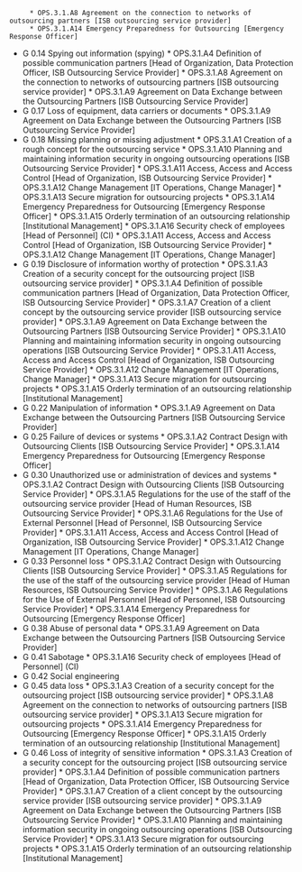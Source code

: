          * OPS.3.1.A8 Agreement on the connection to networks of outsourcing partners [ISB outsourcing service provider]
         * OPS.3.1.A14 Emergency Preparedness for Outsourcing [Emergency Response Officer]
* G 0.14 Spying out information (spying)
         * OPS.3.1.A4 Definition of possible communication partners [Head of Organization, Data Protection Officer, ISB Outsourcing Service Provider]
         * OPS.3.1.A8 Agreement on the connection to networks of outsourcing partners [ISB outsourcing service provider]
         * OPS.3.1.A9 Agreement on Data Exchange between the Outsourcing Partners [ISB Outsourcing Service Provider]
* G 0.17 Loss of equipment, data carriers or documents
         * OPS.3.1.A9 Agreement on Data Exchange between the Outsourcing Partners [ISB Outsourcing Service Provider]
* G 0.18 Missing planning or missing adjustment
         * OPS.3.1.A1 Creation of a rough concept for the outsourcing service
         * OPS.3.1.A10 Planning and maintaining information security in ongoing outsourcing operations [ISB Outsourcing Service Provider]
         * OPS.3.1.A11 Access, Access and Access Control [Head of Organization, ISB Outsourcing Service Provider]
         * OPS.3.1.A12 Change Management [IT Operations, Change Manager]
         * OPS.3.1.A13 Secure migration for outsourcing projects
         * OPS.3.1.A14 Emergency Preparedness for Outsourcing [Emergency Response Officer]
         * OPS.3.1.A15 Orderly termination of an outsourcing relationship [Institutional Management]
         * OPS.3.1.A16 Security check of employees [Head of Personnel] (CI)
         * OPS.3.1.A11 Access, Access and Access Control [Head of Organization, ISB Outsourcing Service Provider]
         * OPS.3.1.A12 Change Management [IT Operations, Change Manager]
* G 0.19 Disclosure of information worthy of protection
         * OPS.3.1.A3 Creation of a security concept for the outsourcing project [ISB outsourcing service provider]
         * OPS.3.1.A4 Definition of possible communication partners [Head of Organization, Data Protection Officer, ISB Outsourcing Service Provider]
         * OPS.3.1.A7 Creation of a client concept by the outsourcing service provider [ISB outsourcing service provider]
         * OPS.3.1.A9 Agreement on Data Exchange between the Outsourcing Partners [ISB Outsourcing Service Provider]
         * OPS.3.1.A10 Planning and maintaining information security in ongoing outsourcing operations [ISB Outsourcing Service Provider]
         * OPS.3.1.A11 Access, Access and Access Control [Head of Organization, ISB Outsourcing Service Provider]
         * OPS.3.1.A12 Change Management [IT Operations, Change Manager]
         * OPS.3.1.A13 Secure migration for outsourcing projects
         * OPS.3.1.A15 Orderly termination of an outsourcing relationship [Institutional Management]
* G 0.22 Manipulation of information
         * OPS.3.1.A9 Agreement on Data Exchange between the Outsourcing Partners [ISB Outsourcing Service Provider]
* G 0.25 Failure of devices or systems
         * OPS.3.1.A2 Contract Design with Outsourcing Clients [ISB Outsourcing Service Provider]
         * OPS.3.1.A14 Emergency Preparedness for Outsourcing [Emergency Response Officer]
* G 0.30 Unauthorized use or administration of devices and systems
         * OPS.3.1.A2 Contract Design with Outsourcing Clients [ISB Outsourcing Service Provider]
         * OPS.3.1.A5 Regulations for the use of the staff of the outsourcing service provider [Head of Human Resources, ISB Outsourcing Service Provider]
         * OPS.3.1.A6 Regulations for the Use of External Personnel [Head of Personnel, ISB Outsourcing Service Provider]
         * OPS.3.1.A11 Access, Access and Access Control [Head of Organization, ISB Outsourcing Service Provider]
         * OPS.3.1.A12 Change Management [IT Operations, Change Manager]
* G 0.33 Personnel loss
         * OPS.3.1.A2 Contract Design with Outsourcing Clients [ISB Outsourcing Service Provider]
         * OPS.3.1.A5 Regulations for the use of the staff of the outsourcing service provider [Head of Human Resources, ISB Outsourcing Service Provider]
         * OPS.3.1.A6 Regulations for the Use of External Personnel [Head of Personnel, ISB Outsourcing Service Provider]
         * OPS.3.1.A14 Emergency Preparedness for Outsourcing [Emergency Response Officer]
* G 0.38 Abuse of personal data
         * OPS.3.1.A9 Agreement on Data Exchange between the Outsourcing Partners [ISB Outsourcing Service Provider]
* G 0.41 Sabotage
         * OPS.3.1.A16 Security check of employees [Head of Personnel] (CI)
* G 0.42 Social engineering
* G 0.45 data loss
         * OPS.3.1.A3 Creation of a security concept for the outsourcing project [ISB outsourcing service provider]
         * OPS.3.1.A8 Agreement on the connection to networks of outsourcing partners [ISB outsourcing service provider]
         * OPS.3.1.A13 Secure migration for outsourcing projects
         * OPS.3.1.A14 Emergency Preparedness for Outsourcing [Emergency Response Officer]
         * OPS.3.1.A15 Orderly termination of an outsourcing relationship [Institutional Management]
* G 0.46 Loss of integrity of sensitive information
         * OPS.3.1.A3 Creation of a security concept for the outsourcing project [ISB outsourcing service provider]
         * OPS.3.1.A4 Definition of possible communication partners [Head of Organization, Data Protection Officer, ISB Outsourcing Service Provider]
         * OPS.3.1.A7 Creation of a client concept by the outsourcing service provider [ISB outsourcing service provider]
         * OPS.3.1.A9 Agreement on Data Exchange between the Outsourcing Partners [ISB Outsourcing Service Provider]
         * OPS.3.1.A10 Planning and maintaining information security in ongoing outsourcing operations [ISB Outsourcing Service Provider]
         * OPS.3.1.A13 Secure migration for outsourcing projects
         * OPS.3.1.A15 Orderly termination of an outsourcing relationship [Institutional Management]
